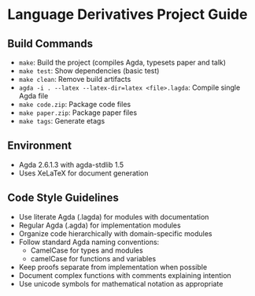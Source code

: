 # Language Derivatives Project Guide

## Build Commands
- `make`: Build the project (compiles Agda, typesets paper and talk)
- `make test`: Show dependencies (basic test)
- `make clean`: Remove build artifacts
- `agda -i . --latex --latex-dir=latex <file>.lagda`: Compile single Agda file
- `make code.zip`: Package code files
- `make paper.zip`: Package paper files
- `make tags`: Generate etags

## Environment
- Agda 2.6.1.3 with agda-stdlib 1.5
- Uses XeLaTeX for document generation

## Code Style Guidelines
- Use literate Agda (.lagda) for modules with documentation
- Regular Agda (.agda) for implementation modules
- Organize code hierarchically with domain-specific modules
- Follow standard Agda naming conventions:
  - CamelCase for types and modules
  - camelCase for functions and variables
- Keep proofs separate from implementation when possible
- Document complex functions with comments explaining intention
- Use unicode symbols for mathematical notation as appropriate